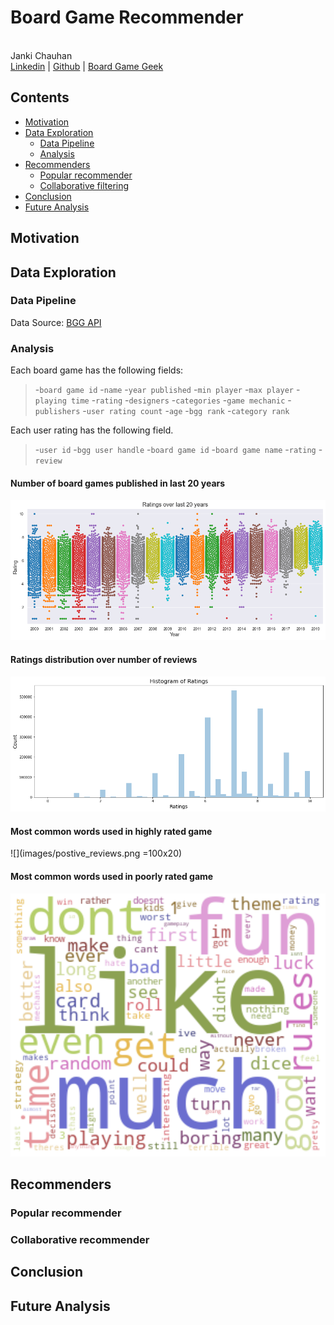 # Board Game Recommender
<br>Janki Chauhan
<br>
[Linkedin](https://www.linkedin.com/in/jankichauhan/) | [Github](https://github.com/jankichauhan) | [Board Game Geek](https://boardgamegeek.com/user/jankichauhan)

## Contents

* [Motivation](#motivation)
* [Data Exploration](#data-exploration)
  * [Data Pipeline](#pipeline-source)
  * [Analysis](#analysis)
* [Recommenders](#recommender)
  * [Popular recommender](#popular)
  * [Collaborative filtering](#collabrative)
* [Conclusion](#conclusion)
* [Future Analysis](#future-analysis)

## Motivation

## Data Exploration

### Data Pipeline

Data Source: [BGG API](https://boardgamegeek.com/wiki/page/BGG_XML_API)

### Analysis

Each board game has the following fields:  
  > -`board game id` 
  > -`name` 
  > -`year published` 
  > -`min player` 
  > -`max player`
  > -`playing time`
  > -`rating`
  > -`designers`
  > -`categories`
  > -`game mechanic`
  > -`publishers`
  > -`user rating count`
  > -`age`
  > -`bgg rank`
  > -`category rank`

Each user rating has the following field.  
  > -`user id` 
  > -`bgg user handle` 
  > -`board game id` 
  > -`board game name` 
  > -`rating`
  > -`review`


#### Number of board games published in last 20 years
 
 ![](images/ratings.png)
 
 #### Ratings distribution over number of reviews
 
 ![](images/ratings_histogram.png)
 
 #### Most common words used in highly rated game
 
![](images/postive_reviews.png =100x20)
 
  #### Most common words used in poorly rated game
 
 ![](images/negative_reviews.png)
 
 
 ## Recommenders
 
 ### Popular recommender
 
 ### Collaborative recommender
 
 ## Conclusion
 
 ## Future Analysis

